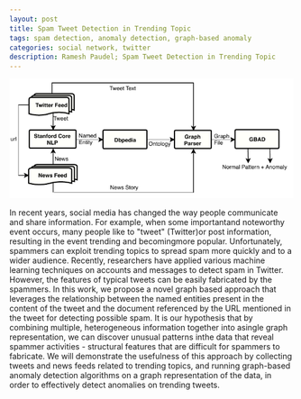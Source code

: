 ```yaml
---
layout: post
title: Spam Tweet Detection in Trending Topic
tags: spam detection, anomaly detection, graph-based anomaly
categories: social network, twitter
description: Ramesh Paudel; Spam Tweet Detection in Trending Topic
---
```


<div class="topimage">
    <a href="../assets/pics/Architecture.pdf">
        <img src="../assets/pics/Architecture.pdf"
              title="Spam on trending tweet" alt="Spam on trending tweet"/></a>
    </div>

In recent years, social media has changed the way people communicate and share information. For example, when some importantand noteworthy event occurs, many people like to "tweet" (Twitter)or post information, resulting in the event trending and becomingmore popular. Unfortunately, spammers can exploit trending topics to spread spam more quickly and to a wider audience. Recently, researchers have applied various machine learning techniques on accounts and messages to detect spam in Twitter. However, the features of typical tweets can be easily fabricated by the spammers. In this work, we propose a novel graph based approach that leverages the relationship between the named entities present in the content of the tweet and the document referenced by the URL mentioned in the tweet for detecting possible spam. It is our hypothesis that by combining multiple, heterogeneous information together into asingle graph representation, we can discover unusual patterns inthe data that reveal spammer activities - structural features that are difficult for spammers to fabricate. We will demonstrate the usefulness of this approach by collecting tweets and news feeds related to trending topics, and running graph-based anomaly detection algorithms on a graph representation of the data, in order to effectively detect anomalies on trending tweets.
